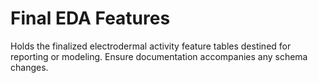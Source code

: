 # Final EDA Features

Holds the finalized electrodermal activity feature tables destined for reporting or modeling. Ensure documentation accompanies any schema changes.
